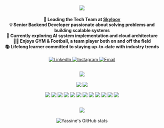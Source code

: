 <h1 align="center">
  <a href="https://git.io/typing-svg">
    <img src="https://readme-typing-svg.herokuapp.com/?lines=Hello,+There!+👋;+I'm+Yassine+Youcefi&center=true&size=30">
  </a>
</h1>


<!-- Dynamic and engaging section, consider adding a professional but friendly photo or a GIF related to your work -->

<h4 align="center">
  🚀 Leading the Tech Team at <a href="https://www.skyloov.com/">Skyloov</a><br>
  💡 Senior Backend Developer passionate about solving problems and building scalable systems<br>
  🌱 Currently exploring AI system implementation and cloud architecture<br>
  💪🏼 Enjoys GYM & Football, a team player both on and off the field<br>
  📚 Lifelong learner committed to staying up-to-date with industry trends<br>
</h4>

<p align="center">
  <a href="https://www.linkedin.com/in/mohammed-yassine-youcefi-python-developer/">
    <img src="https://img.shields.io/badge/LinkedIn-%230077B5.svg?&style=for-the-badge&logo=linkedin&logoColor=white" alt="LinkedIn">
  </a>
  <a href="https://www.instagram.com/mohammed_yassine_youcefi?igsh=OHFha2c3ajJmbjlk&utm_source=qr">
    <img src="https://img.shields.io/badge/Instagram-purple?style=for-the-badge&logo=instagram&logoColor=white" alt="Instagram">
  </a>
  <a href="mailto:mohamed.youcefi.etu@univ-mosta.dz">
    <img src="https://img.shields.io/badge/Email-c14438?style=for-the-badge&logo=Gmail&logoColor=white" alt="Email">
  </a>
</p>

<h2 align="center">
  <a href="https://git.io/typing-svg">
    <img src="https://readme-typing-svg.herokuapp.com?lines=Tech+Stack+%26+Tools&center=true&size=25">
  </a>
</h2>

<p align="center">
  <img src="https://img.shields.io/badge/OS-Linux-informational?style=flat-square&logo=linux&logoColor=white">
  <img src="https://img.shields.io/badge/Editor-VSCode-blue?style=flat-square&logo=visual-studio-code&logoColor=white">
</p>

<p align="center">
  <img src="https://img.shields.io/badge/-Python-black?style=flat-square&logo=Python">
  <img src="https://img.shields.io/badge/-React-black?style=flat-square&logo=react">
  <img src="https://img.shields.io/badge/-PostgreSQL-336791?style=flat-square&logo=postgresql">
  <img src="https://img.shields.io/badge/-MySQL-black?style=flat-square&logo=mysql">
  <img src="https://img.shields.io/badge/-Heroku-430098?style=flat-square&logo=heroku">
  <img src="https://img.shields.io/badge/-Docker-black?style=flat-square&logo=docker">
  <img src="https://img.shields.io/badge/-Git-black?style=flat-square&logo=git">
  <img src="https://img.shields.io/badge/-GitHub-181717?style=flat-square&logo=github">
  <img src="https://img.shields.io/badge/-GitLab-FCA121?style=flat-square&logo=gitlab">
  <img src="https://img.shields.io/badge/-Kubernetes-326CE5?style=flat-square&logo=kubernetes&logoColor=white">
  <img src="https://img.shields.io/badge/-Kafka-000000?style=flat-square&logo=apache-kafka&logoColor=white">
  <img src="https://img.shields.io/badge/-Elasticsearch-005571?style=flat-square&logo=elasticsearch&logoColor=white">
</p>

<h2 align="center">
  <a href="https://git.io/typing-svg">
    <img src="https://readme-typing-svg.herokuapp.com?lines=GitHub+Stats&center=true&size=25">
  </a>
</h2>

<p align="center">
<img src="https://github-readme-stats.vercel.app/api?username=yassine-youcefi&rank_icon=github&bg_color=0c1117&title_color=fff&text_color=36bcf7&icon_color=fff&show_icons=true&include_all_commits=true&hide=issues,contribs" alt="Yassine's GitHub stats">
</p>



